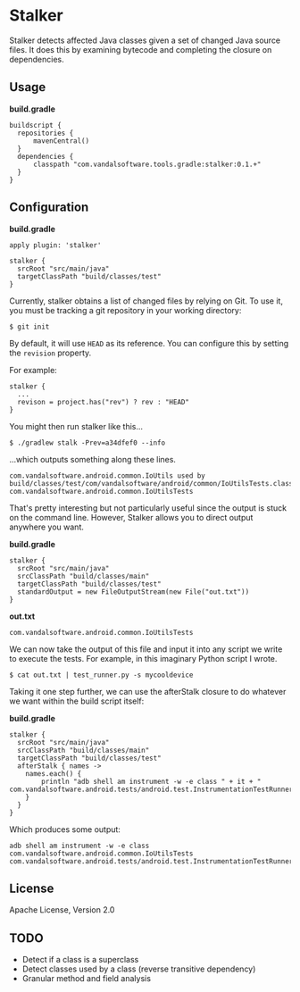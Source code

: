 Stalker
=======

Stalker detects affected Java classes given a set of changed Java source files.
It does this by examining bytecode and completing the closure on dependencies.

## Usage

**build.gradle**

    buildscript {
      repositories {
          mavenCentral()
      }
      dependencies {
          classpath "com.vandalsoftware.tools.gradle:stalker:0.1.+"
      }
    }

## Configuration

**build.gradle**

    apply plugin: 'stalker'

    stalker {
      srcRoot "src/main/java"
      targetClassPath "build/classes/test"
    }

Currently, stalker obtains a list of changed files by relying on Git.
To use it, you must be tracking a git repository in your working directory:

    $ git init
    
By default, it will use `HEAD` as its reference. You can configure this by setting
the `revision` property.

For example:

    stalker {
      ...
      revison = project.has("rev") ? rev : "HEAD"
    }

You might then run stalker like this...

    $ ./gradlew stalk -Prev=a34dfef0 --info

...which outputs something along these lines.

    com.vandalsoftware.android.common.IoUtils used by build/classes/test/com/vandalsoftware/android/common/IoUtilsTests.class
    com.vandalsoftware.android.common.IoUtilsTests

That's pretty interesting but not particularly useful since the output is stuck on the command line.
However, Stalker allows you to direct output anywhere you want.

**build.gradle**

    stalker {
      srcRoot "src/main/java"
      srcClassPath "build/classes/main"
      targetClassPath "build/classes/test"
      standardOutput = new FileOutputStream(new File("out.txt"))
    }

**out.txt**

    com.vandalsoftware.android.common.IoUtilsTests

We can now take the output of this file and input it into any script we write to execute the tests.
For example, in this imaginary Python script I wrote.

    $ cat out.txt | test_runner.py -s mycooldevice
    
Taking it one step further, we can use the afterStalk closure to do whatever we want within the build script itself:

**build.gradle**

    stalker {
      srcRoot "src/main/java"
      srcClassPath "build/classes/main"
      targetClassPath "build/classes/test"
      afterStalk { names ->
        names.each() {
            println "adb shell am instrument -w -e class " + it + " com.vandalsoftware.android.tests/android.test.InstrumentationTestRunner"
        }
      }
    }

Which produces some output:

    adb shell am instrument -w -e class com.vandalsoftware.android.common.IoUtilsTests com.vandalsoftware.android.tests/android.test.InstrumentationTestRunner

## License

Apache License, Version 2.0

## TODO

- Detect if a class is a superclass
- Detect classes used by a class (reverse transitive dependency)
- Granular method and field analysis
